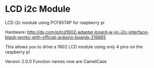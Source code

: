 LCD i2c Module
==============

LCD i2c module using PCF8574P for raspberry pi

Hardware: http://dx.com/p/lcd1602-adapter-board-w-iic-i2c-interface-black-works-with-official-arduino-boards-216865

This allows you to drive a 1602 LCD module using only 4 pins on the raspberry pi

Version 2.0.0
Function names now are CamelCase